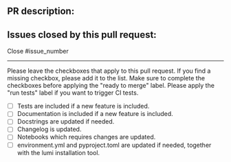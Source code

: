 ## PR description:

## Issues closed by this pull request:

Close #issue_number

----

Please leave the checkboxes that apply to this pull request.
If you find a missing checkbox, please add it to the list.
Make sure to complete the checkboxes before applying the "ready to merge" label.
Please apply the "run tests" label if you want to trigger CI tests.

 - [ ] Tests are included if a new feature is included.
 - [ ] Documentation is included if a new feature is included.
 - [ ] Docstrings are updated if needed.
 - [ ] Changelog is updated.
 - [ ] Notebooks which requires changes are updated. 
 - [ ] environment.yml and pyproject.toml are updated if needed, together with the lumi installation tool. 

